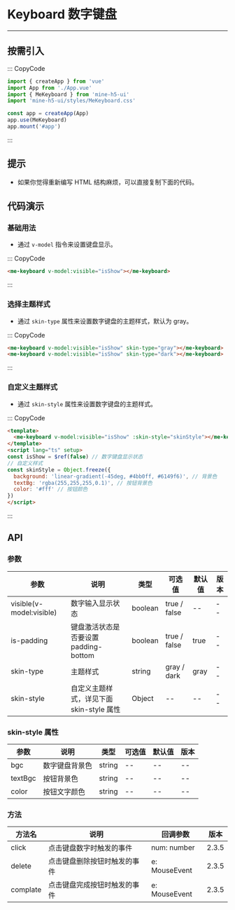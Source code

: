 # Keyboard 数字键盘

---

## 按需引入

::: CopyCode

```js
import { createApp } from 'vue'
import App from './App.vue'
import { MeKeyboard } from 'mine-h5-ui'
import 'mine-h5-ui/styles/MeKeyboard.css'

const app = createApp(App)
app.use(MeKeyboard)
app.mount('#app')
```

:::

## 提示

- 如果你觉得重新编写 HTML 结构麻烦，可以直接复制下面的代码。

## 代码演示

### 基础用法

- 通过 `v-model` 指令来设置键盘显示。

::: CopyCode

```HTML
<me-keyboard v-model:visible="isShow"></me-keyboard>
```

:::

### 选择主题样式

- 通过 `skin-type` 属性来设置数字键盘的主题样式，默认为 gray。

::: CopyCode

```HTML
<me-keyboard v-model:visible="isShow" skin-type="gray"></me-keyboard>
<me-keyboard v-model:visible="isShow" skin-type="dark"></me-keyboard>
```

:::

### 自定义主题样式

- 通过 `skin-style` 属性来设置数字键盘的主题样式。

::: CopyCode

```HTML
<template>
  <me-keyboard v-model:visible="isShow" :skin-style="skinStyle"></me-keyboard>
</template>
<script lang="ts" setup>
const isShow = $ref(false) // 数字键盘显示状态
// 自定义样式
const skinStyle = Object.freeze({
  background: 'linear-gradient(-45deg, #4bb0ff, #6149f6)', // 背景色
  textBg: 'rgba(255,255,255,0.1)', // 按钮背景色
  color: '#fff' // 按钮颜色
})
</script>
```

:::

## API

### 参数

| 参数                     | 说明                                     | 类型    | 可选值       | 默认值 | 版本 |
| ------------------------ | ---------------------------------------- | ------- | ------------ | ------ | ---- |
| visible(v-model:visible) | 数字输入显示状态                         | boolean | true / false | --     | --   |
| is-padding               | 键盘激活状态是否要设置 padding-bottom    | boolean | true / false | true   | --   |
| skin-type                | 主题样式                                 | string  | gray / dark  | gray   | --   |
| skin-style               | 自定义主题样式，详见下面 skin-style 属性 | Object  | --           | --     | --   |

### skin-style 属性

| 参数    | 说明           | 类型   | 可选值 | 默认值 | 版本 |
| ------- | -------------- | ------ | ------ | ------ | ---- |
| bgc     | 数字键盘背景色 | string | --     | --     | --   |
| textBgc | 按钮背景色     | string | --     | --     | --   |
| color   | 按钮文字颜色   | string | --     | --     | --   |

### 方法

| 方法名   | 说明                         | 回调参数      | 版本  |
| -------- | ---------------------------- | ------------- | ----- |
| click    | 点击键盘数字时触发的事件     | num: number   | 2.3.5 |
| delete   | 点击键盘删除按钮时触发的事件 | e: MouseEvent | 2.3.5 |
| complate | 点击键盘完成按钮时触发的事件 | e: MouseEvent | 2.3.5 |
